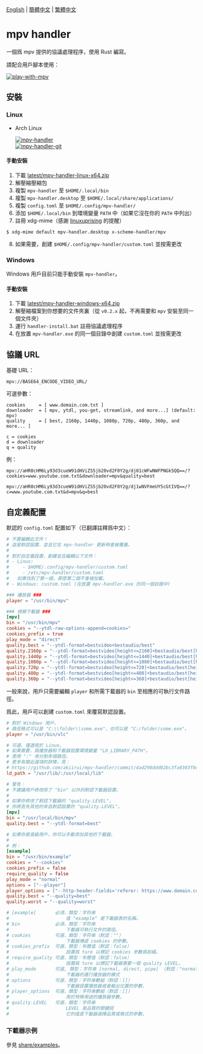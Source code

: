 [English][readme-en] | [簡體中文][readme-zh-hans] | [繁體中文][readme-zh-hant]

[readme-en]: https://github.com/akiirui/mpv-handler/blob/main/README.md
[readme-zh-hans]: https://github.com/akiirui/mpv-handler/blob/main/README.zh-Hans.md
[readme-zh-hant]: https://github.com/akiirui/mpv-handler/blob/main/README.zh-Hant.md

# mpv handler

一個爲 mpv 提供的協議處理程序，使用 Rust 編寫。

請配合用戶腳本使用：

[![play-with-mpv][badges-play-with-mpv]][greasyfork-play-with-mpv]

## 安裝

### Linux

- Arch Linux

  [![mpv-handler][badges-aur]][download-aur] \
  [![mpv-handler-git][badges-aur-git]][download-aur-git]

#### 手動安裝

1. 下載 [latest/mpv-handler-linux-x64.zip][download-linux]
2. 解壓縮壓縮包
3. 複製 `mpv-handler` 至 `$HOME/.local/bin`
4. 複製 `mpv-handler.desktop` 至 `$HOME/.local/share/applications/`
5. 複製 `config.toml` 至 `$HOME/.config/mpv-handler/`
6. 添加 `$HOME/.local/bin` 到環境變量 `PATH` 中（如果它沒在你的 `PATH` 中列出）
7. 註冊 xdg-mime（感謝 [linuxuprising][linuxuprising] 的提醒）

```
$ xdg-mime default mpv-handler.desktop x-scheme-handler/mpv
```

8. 如果需要，創建 `$HOME/.config/mpv-handler/custom.toml` 並按需更改

### Windows

Windows 用戶目前只能手動安裝 `mpv-handler`。

#### 手動安裝

1. 下載 [latest/mpv-handler-windows-x64.zip][download-windows]
2. 解壓縮檔案到你想要的文件夾裏（從 `v0.2.x` 起，不再需要和 `mpv` 安裝至同一個文件夾）
3. 運行 `handler-install.bat` 註冊協議處理程序
4. 在放置 `mpv-handler.exe` 的同一個目錄中創建 `custom.toml` 並按需更改

[badges-aur-git]: https://img.shields.io/aur/version/mpv-handler-git?label=mpv-handler-git&style=for-the-badge
[badges-aur]: https://img.shields.io/aur/version/mpv-handler?label=mpv-handler&style=for-the-badge
[badges-play-with-mpv]: https://img.shields.io/badge/dynamic/json?style=for-the-badge&label=play-with-mpv&prefix=v&query=version&url=https%3A%2F%2Fgreasyfork.org%2Fscripts%2F416271.json
[download-aur-git]: https://aur.archlinux.org/packages/mpv-handler-git/
[download-aur]: https://aur.archlinux.org/packages/mpv-handler/
[download-linux]: https://github.com/akiirui/mpv-handler/releases/latest/download/mpv-handler-linux-x64.zip
[download-windows]: https://github.com/akiirui/mpv-handler/releases/latest/download/mpv-handler-windows-x64.zip
[greasyfork-play-with-mpv]: https://greasyfork.org/scripts/416271-play-with-mpv
[linuxuprising]: https://www.linuxuprising.com/2021/07/open-youtube-and-more-videos-from-your.html

## 協議 URL

基礎 URL：

```
mpv://BASE64_ENCODE_VIDEO_URL/
```

可選參數：

```
cookies     = [ www.domain.com.txt ]
downloader  = [ mpv, ytdl, you-get, streamlink, and more...] (default: mpv)
quality     = [ best, 2160p, 1440p, 1080p, 720p, 480p, 360p, and more... ]

c = cookies
d = downloader
q = quality
```

例：

```
mpv://aHR0cHM6Ly93d3cueW91dHViZS5jb20vd2F0Y2g/dj01cWFwNWFPNGk5QQ==/?cookies=www.youtube.com.txt&downloader=mpv&quality=best

mpv://aHR0cHM6Ly93d3cueW91dHViZS5jb20vd2F0Y2g/dj1wNVFmeUY5cGtIVQ==/?c=www.youtube.com.txt&d=mpv&q=best
```

## 自定義配置

默認的 `config.toml` 配置如下（已翻譯註釋爲中文）：

```toml
# 不要編輯此文件！
# 這是默認設置，並且它在 mpv-handler 更新時會被覆蓋。
#
# 對於自定義設置，創建並且編輯以下文件：
# - Linux:
#     - $HOME/.config/mpv-handler/custom.toml
#     - /etc/mpv-handler/custom.toml
#   如果找到了第一個，那麼第二個不會被加載。
# - Windows: custom.toml (在放置 mpv-handler.exe 的同一個目錄中)

### 播放器 ###
player = "/usr/bin/mpv"

### 視頻下載器 ###
[mpv]
bin = "/usr/bin/mpv"
cookies = "--ytdl-raw-options-append=cookies="
cookies_prefix = true
play_mode = "direct"
quality.best = "--ytdl-format=bestvideo+bestaudio/best"
quality.2160p = "--ytdl-format=bestvideo[height<=2160]+bestaudio/best[height<=2160]/best"
quality.1440p = "--ytdl-format=bestvideo[height<=1440]+bestaudio/best[height<=1440]/best"
quality.1080p = "--ytdl-format=bestvideo[height<=1080]+bestaudio/best[height<=1080]/best"
quality.720p = "--ytdl-format=bestvideo[height<=720]+bestaudio/best[height<=720]/best"
quality.480p = "--ytdl-format=bestvideo[height<=480]+bestaudio/best[height<=480]/best"
quality.360p = "--ytdl-format=bestvideo[height<=360]+bestaudio/best[height<=360]/best"
```

一般來說，用戶只需要編輯 `player` 和所需下載器的 `bin` 至相應的可執行文件路徑。

爲此，用戶可以創建 `custom.toml` 來覆寫默認設置。

```toml
# 對於 Windows 用戶，
# 路徑格式可以是 "C:\\folder\\some.exe"，也可以是 "C:/folder/some.exe"。
player = "/usr/bin/vlc"

# 可選，僅適用於 Linux。
# 如果需要，爲播放器和下載器設置環境變量 "LD_LIBRARY_PATH"。
# 使用 ":" 來分割多個路徑。
# 更多有關此選項的詳情，見：
# https://github.com/akiirui/mpv-handler/commit/4ad298ddd82bc3fa0303f8cc11474df506531d33
ld_path = "/usr/lib/:/usr/local/lib"

# 警告：
# 不建議用戶修改除了 "bin" 以外的默認下載器設置。
#
# 如果你修改了默認下載器的 "quality.LEVEL"，
# 你將丟失其他的來自默認設置的 "quality.LEVEL"。
[mpv]
bin = "/usr/local/bin/mpv"
quality.best = "--ytdl-format=best"

# 如果你是高級用戶，你可以手動添加其他的下載器。
#
# 例：
[example]
bin = "/usr/bin/example"
cookies = "--cookies"
cookies_prefix = false
require_quality = false
play_mode = "normal"
options = ["--player"]
player_options = ["--http-header-fields='referer: https://www.domain.com'"]
quality.best = "--quality=best"
quality.worst = "--quality=worst"

# [example]       必須，類型：字符串
#                     值 "example" 是下載器表的名稱。
# bin             必須，類型：字符串
#                     下載器可執行文件的路徑。
# cookies         可選，類型：字符串（默認：""）
#                     下載器傳遞 cookies 的參數。
# cookies_prefix  可選，類型：布爾值（默認：false）
#                     設置爲 ture 以標記 cookies 參數爲前綴。
# require_quality 可選，類型：布爾值（默認：false）
#                     設置爲 ture 以標記下載器需要一個 quality LEVEL。
# play_mode       可選, 類型：字符串 [normal, direct, pipe] （默認："normal")
#                     下載器的運行播放器的模式
# options         可選，類型：字符串數組（默認：[]）
#                     下載器設置播放器或者輸出位置的參數。
# player_options  可選，類型：字符串數組（默認：[]）
#                     用於特殊用途的播放器參數。
# quality.LEVEL   可選，類型：字符串
#                     LEVEL 是品質的關鍵詞
#                     它的值是下載器選擇品質或格式的參數。
```

### 下載器示例

參見 [share/examples][examples]。

[examples]: https://github.com/akiirui/mpv-handler/tree/main/share/examples
